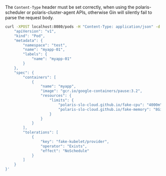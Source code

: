 The `Content-Type` header must be set correctly, when using the polaris-scheduler or polaris-cluster-agent APIs, otherwise Gin will silently fail to parse the request body.

```sh
curl -XPOST localhost:8080/pods -H "Content-Type: application/json" -d '{
    "apiVersion": "v1",
    "kind": "Pod",
    "metadata": {
        "namespace": "test",
        "name": "myapp-01",
        "labels": {
            "name": "myapp-01"
        }
    },
    "spec": {
        "containers": [
            {
                "name": "myapp",
                "image": "gcr.io/google-containers/pause:3.2",
                "resources": {
                    "limits": {
                        "polaris-slo-cloud.github.io/fake-cpu": "4000m",
                        "polaris-slo-cloud.github.io/fake-memory": "8Gi"
                    }
                }
            }
        ],
        "tolerations": [
            {
                "key": "fake-kubelet/provider",
                "operator": "Exists",
                "effect": "NoSchedule"
            }
        ]
    }
}'
```
